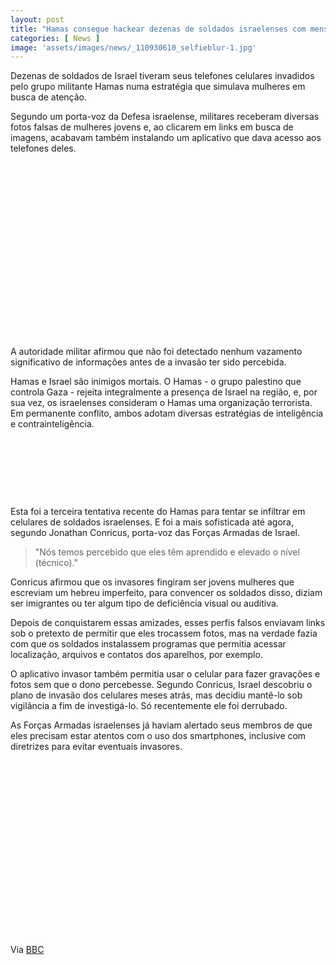 ```yaml
---
layout: post
title: "Hamas consegue hackear dezenas de soldados israelenses com mensagens de mulheres falsas"
categories: [ News ]
image: 'assets/images/news/_110930610_selfieblur-1.jpg'
---
```


Dezenas de soldados de Israel tiveram seus telefones celulares invadidos pelo grupo militante Hamas numa estratégia que simulava mulheres em busca de atenção.

Segundo um porta-voz da Defesa israelense, militares receberam diversas fotos falsas de mulheres jovens e, ao clicarem em links em busca de imagens, acabavam também instalando um aplicativo que dava acesso aos telefones deles. 

<!-- QUADRADO -->
<script async src="//pagead2.googlesyndication.com/pagead/js/adsbygoogle.js"></script>
<ins class="adsbygoogle"
style="display:inline-block;width:336px;height:280px"
data-ad-client="ca-pub-2838251107855362"
data-ad-slot="5351066970"></ins>
<script>
(adsbygoogle = window.adsbygoogle || []).push({});
</script>

A autoridade militar afirmou que não foi detectado nenhum vazamento significativo de informações antes de a invasão ter sido percebida.

Hamas e Israel são inimigos mortais. O Hamas - o grupo palestino que controla Gaza - rejeita integralmente a presença de Israel na região, e, por sua vez, os israelenses consideram o Hamas uma organização terrorista. Em permanente conflito, ambos adotam diversas estratégias de inteligência e contrainteligência.

<!-- MINI ANÚNCIO -->
<script async src="//pagead2.googlesyndication.com/pagead/js/adsbygoogle.js"></script>
<!-- Games Root -->
<ins class="adsbygoogle"
style="display:inline-block;width:730px;height:95px"
data-ad-client="ca-pub-2838251107855362"
data-ad-slot="5351066970"></ins>
<script>
(adsbygoogle = window.adsbygoogle || []).push({});
</script>

Esta foi a terceira tentativa recente do Hamas para tentar se infiltrar em celulares de soldados israelenses. E foi a mais sofisticada até agora, segundo Jonathan Conricus, porta-voz das Forças Armadas de Israel.

> "Nós temos percebido que eles têm aprendido e elevado o nível (técnico)."

<!-- RETANGULO LARGO 2 -->
<script async src="//pagead2.googlesyndication.com/pagead/js/adsbygoogle.js"></script>
<ins class="adsbygoogle"
style="display:block; text-align:center;"
data-ad-layout="in-article"
data-ad-format="fluid"
data-ad-client="ca-pub-2838251107855362"
data-ad-slot="8549252987"></ins>
<script>
(adsbygoogle = window.adsbygoogle || []).push({});
</script>

Conricus afirmou que os invasores fingiram ser jovens mulheres que escreviam um hebreu imperfeito, para convencer os soldados disso, diziam ser imigrantes ou ter algum tipo de deficiência visual ou auditiva.

Depois de conquistarem essas amizades, esses perfis falsos enviavam links sob o pretexto de permitir que eles trocassem fotos, mas na verdade fazia com que os soldados instalassem programas que permitia acessar localização, arquivos e contatos dos aparelhos, por exemplo.

<!-- RETANGULO LARGO -->
<script async src="https://pagead2.googlesyndication.com/pagead/js/adsbygoogle.js"></script>
<!-- Informat -->
<ins class="adsbygoogle"
style="display:block"
data-ad-client="ca-pub-2838251107855362"
data-ad-slot="2327980059"
data-ad-format="auto"
data-full-width-responsive="true"></ins>
<script>
(adsbygoogle = window.adsbygoogle || []).push({});
</script>

O aplicativo invasor também permitia usar o celular para fazer gravações e fotos sem que o dono percebesse. Segundo Conricus, Israel descobriu o plano de invasão dos celulares meses atrás, mas decidiu mantê-lo sob vigilância a fim de investigá-lo. Só recentemente ele foi derrubado.

As Forças Armadas israelenses já haviam alertado seus membros de que eles precisam estar atentos com o uso dos smartphones, inclusive com diretrizes para evitar eventuais invasores.

<!-- QUADRADO -->
<script async src="//pagead2.googlesyndication.com/pagead/js/adsbygoogle.js"></script>
<ins class="adsbygoogle"
style="display:inline-block;width:336px;height:280px"
data-ad-client="ca-pub-2838251107855362"
data-ad-slot="5351066970"></ins>
<script>
(adsbygoogle = window.adsbygoogle || []).push({});
</script>

Via [BBC](https://www.bbc.com/portuguese/geral-51534236)
